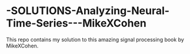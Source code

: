 # -SOLUTIONS-Analyzing-Neural-Time-Series---MikeXCohen
This repo contains my solution to this amazing signal processing book by MikeXCohen. 
